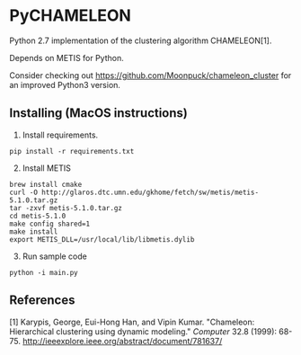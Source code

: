 # PyCHAMELEON

Python 2.7 implementation of the clustering algorithm CHAMELEON[1].

Depends on METIS for Python.

Consider checking out https://github.com/Moonpuck/chameleon_cluster for an improved Python3 version.

## Installing (MacOS instructions)

1. Install requirements.

```
pip install -r requirements.txt
```

2. Install METIS

```
brew install cmake
curl -O http://glaros.dtc.umn.edu/gkhome/fetch/sw/metis/metis-5.1.0.tar.gz
tar -zxvf metis-5.1.0.tar.gz
cd metis-5.1.0
make config shared=1
make install
export METIS_DLL=/usr/local/lib/libmetis.dylib
```

3. Run sample code

```
python -i main.py
```



## References

[1] Karypis, George, Eui-Hong Han, and Vipin Kumar. "Chameleon: Hierarchical clustering using dynamic modeling." *Computer* 32.8 (1999): 68-75.
http://ieeexplore.ieee.org/abstract/document/781637/
